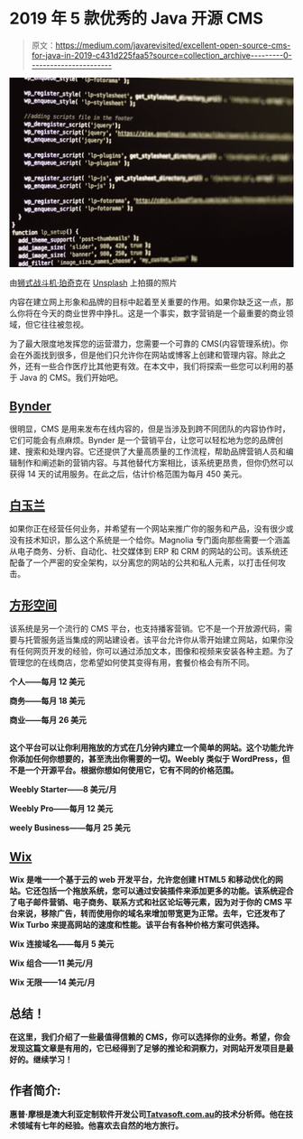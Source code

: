 # 2019 年 5 款优秀的 Java 开源 CMS

> 原文：<https://medium.com/javarevisited/excellent-open-source-cms-for-java-in-2019-c431d225faa5?source=collection_archive---------0----------------------->

![](img/0b9a81b43d5cfa6f067bc61b71120938.png)

由[狮式战斗机·珀奇克](https://unsplash.com/@laviperchik?utm_source=medium&utm_medium=referral)在 [Unsplash](https://unsplash.com?utm_source=medium&utm_medium=referral) 上拍摄的照片

内容在建立网上形象和品牌的目标中起着至关重要的作用。如果你缺乏这一点，那么你将在今天的商业世界中挣扎。这是一个事实，数字营销是一个最重要的商业领域，但它往往被忽视。

为了最大限度地发挥您的运营潜力，您需要一个可靠的 CMS(内容管理系统)。你会在外面找到很多，但是他们只允许你在网站或博客上创建和管理内容。除此之外，还有一些合作医疗比其他更有效。在本文中，我们将探索一些您可以利用的基于 Java 的 CMS。我们开始吧。

## [**Bynder**](https://www.bynder.com/en/)

很明显，CMS 是用来发布在线内容的，但是当涉及到跨不同团队的内容协作时，它们可能会有点麻烦。Bynder 是一个营销平台，让您可以轻松地为您的品牌创建、搜索和处理内容。它还提供了大量高质量的工作流程，帮助品牌营销人员和编辑制作和阐述新的营销内容。与其他替代方案相比，该系统更昂贵，但你仍然可以获得 14 天的试用服务。在此之后，估计价格范围为每月 450 美元。

## [**白玉兰**](https://www.magnolia-cms.com/)

如果你正在经营任何业务，并希望有一个网站来推广你的服务和产品，没有很少或没有技术知识，那么这个系统是一个给你。Magnolia 专门面向那些需要一个涵盖从电子商务、分析、自动化、社交媒体到 ERP 和 CRM 的网站的公司。该系统还配备了一个严密的安全架构，以分离您的网站的公共和私人元素，以打击任何攻击。

## [**方形空间**](https://www.squarespace.com/?clickid=Sd5xFsUcJxyJRtvwUx0Mo3Q2UklUny0pqVpjyU0&irgwc=1&utm_medium=pp&utm_source=Skimbit%20Ltd.&utm_campaign=Skimbit%20Ltd.&channel=pp&subchannel=Skimbit%20Ltd.&source=Skimbit%20Ltd.)

该系统是另一个流行的 CMS 平台，也支持播客营销。它不是一个开放源代码，需要与托管服务适当集成的网站建设者。该平台允许你从零开始建立网站，如果你没有任何网页开发的经验，你可以通过添加文本，图像和视频来安装各种主题。为了管理您的在线商店，您希望如何使其变得有用，套餐价格会有所不同。

**个人——每月 12 美元**

**商务——每月 18 美元**

**商业——每月 26 美元**

## [](https://www.weebly.com/uk?c=mkt_w_chnl:aff_geo:all_prtnr:sas_subprtnr:1338591_camp:brand_adtype:txtlnk_ag:weebly_lptype:hp_var:358504&sscid=61k3_8fbau)

**这个平台可以让你利用拖放的方式在几分钟内建立一个简单的网站。这个功能允许你添加任何你想要的，甚至洗出你需要的一切。Weebly 类似于 WordPress，但不是一个开源平台。根据你想如何使用它，它有不同的价格范围。**

****Weebly Starter——8 美元/月****

****Weebly Pro——每月 12 美元****

****weely Business——每月 25 美元****

## **[Wix](https://www.wix.com/)**

**Wix 是唯一一个基于云的 web 开发平台，允许您创建 HTML5 和移动优化的网站。它还包括一个拖放系统，您可以通过安装插件来添加更多的功能。该系统迎合了电子邮件营销、电子商务、联系方式和社区论坛等元素，因为对于你的 CMS 平台来说，移除广告，转而使用你的域名来增加带宽更为正常。去年，它还发布了 Wix Turbo 来提高网站的速度和性能。该平台有各种价格方案可供选择。**

****Wix 连接域名——每月 5 美元****

****Wix 组合——11 美元/月****

****Wix 无限——14 美元/月****

## ****总结！****

**在这里，我们介绍了一些最值得信赖的 CMS，你可以选择你的业务。希望，你会发现这篇文章是有用的，它已经得到了足够的推论和洞察力，对网站开发项目是最好的。继续学习！**

## ****作者简介:****

**惠普·摩根是澳大利亚定制软件开发公司[Tatvasoft.com.au](https://www.tatvasoft.com.au/)的技术分析师。他在技术领域有七年的经验。他喜欢去自然的地方旅行。**